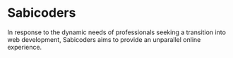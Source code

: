 # Sabicoders
In response to the dynamic needs of professionals seeking a transition into web development, Sabicoders aims to provide an unparallel online experience.
